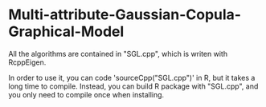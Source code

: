 # Multi-attribute-Gaussian-Copula-Graphical-Model

All the algorithms are contained in "SGL.cpp", which is writen with RcppEigen.

In order to use it, you can code 'sourceCpp("SGL.cpp")' in R, but it takes a long time to compile. Instead, you can build R package with "SGL.cpp", and you only need to compile once when installing.
